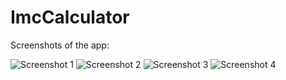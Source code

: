 # ImcCalculator

Screenshots of the app:

![Screenshot 1](https://github.com/BouchraMerabti/ImcCalculator/blob/main/pic/interface.png?raw=true)
![Screenshot 2](https://github.com/BouchraMerabti/ImcCalculator/blob/main/pic/result1.png?raw=true)
![Screenshot 3](https://github.com/BouchraMerabti/ImcCalculator/blob/main/pic/result2.png?raw=true)
![Screenshot 4](https://github.com/BouchraMerabti/ImcCalculator/blob/main/pic/result3.png?raw=true)

